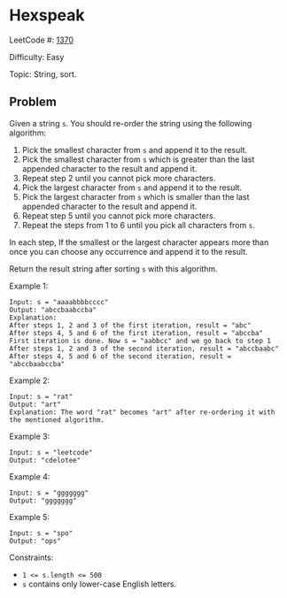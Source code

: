 # Hexspeak

LeetCode #: [1370](https://leetcode.com/problems/increasing-decreasing-string/)

Difficulty: Easy

Topic: String, sort.

## Problem

Given a string `s`. You should re-order the string using the following algorithm:

1. Pick the smallest character from `s` and append it to the result.
2. Pick the smallest character from `s` which is greater than the last appended character to the result and append it.
3. Repeat step 2 until you cannot pick more characters.
4. Pick the largest character from `s` and append it to the result.
5. Pick the largest character from `s` which is smaller than the last appended character to the result and append it.
6. Repeat step 5 until you cannot pick more characters.
7. Repeat the steps from 1 to 6 until you pick all characters from `s`.

In each step, If the smallest or the largest character appears more than once you can choose any occurrence and append it to the result.

Return the result string after sorting `s` with this algorithm.

Example 1:

```text
Input: s = "aaaabbbbcccc"
Output: "abccbaabccba"
Explanation:
After steps 1, 2 and 3 of the first iteration, result = "abc"
After steps 4, 5 and 6 of the first iteration, result = "abccba"
First iteration is done. Now s = "aabbcc" and we go back to step 1
After steps 1, 2 and 3 of the second iteration, result = "abccbaabc"
After steps 4, 5 and 6 of the second iteration, result = "abccbaabccba"
```

Example 2:

```text
Input: s = "rat"
Output: "art"
Explanation: The word "rat" becomes "art" after re-ordering it with the mentioned algorithm.
```

Example 3:

```text
Input: s = "leetcode"
Output: "cdelotee"
```

Example 4:

```text
Input: s = "ggggggg"
Output: "ggggggg"
```

Example 5:

```text
Input: s = "spo"
Output: "ops"
```

Constraints:

- `1 <= s.length <= 500`
- `s` contains only lower-case English letters.
